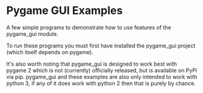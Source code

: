 # Pygame GUI Examples
A few simple programs to demonstrate how to use features of the pygame_gui module.

To run these programs you must first have installed the pygame_gui project (which itself depends on pygame). 

It's also worth noting that pygame_gui is designed to work best with pygame 2 which is not (currently) officially released, but is available on PyPi via pip. pygame_gui and these examples are also only intended to work with python 3, if any of it does work with python 2 then that is purely by chance.
